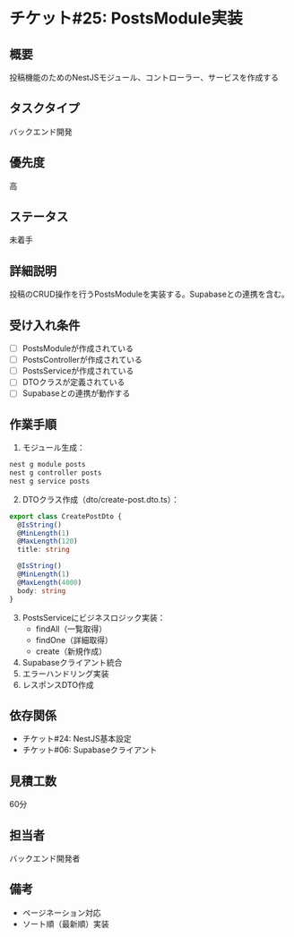 # チケット#25: PostsModule実装

## 概要
投稿機能のためのNestJSモジュール、コントローラー、サービスを作成する

## タスクタイプ
バックエンド開発

## 優先度
高

## ステータス
未着手

## 詳細説明
投稿のCRUD操作を行うPostsModuleを実装する。Supabaseとの連携を含む。

## 受け入れ条件
- [ ] PostsModuleが作成されている
- [ ] PostsControllerが作成されている
- [ ] PostsServiceが作成されている
- [ ] DTOクラスが定義されている
- [ ] Supabaseとの連携が動作する

## 作業手順
1. モジュール生成：
```bash
nest g module posts
nest g controller posts
nest g service posts
```
2. DTOクラス作成（dto/create-post.dto.ts）：
```typescript
export class CreatePostDto {
  @IsString()
  @MinLength(1)
  @MaxLength(120)
  title: string

  @IsString()
  @MinLength(1)
  @MaxLength(4000)
  body: string
}
```
3. PostsServiceにビジネスロジック実装：
   - findAll（一覧取得）
   - findOne（詳細取得）
   - create（新規作成）
4. Supabaseクライアント統合
5. エラーハンドリング実装
6. レスポンスDTO作成

## 依存関係
- チケット#24: NestJS基本設定
- チケット#06: Supabaseクライアント

## 見積工数
60分

## 担当者
バックエンド開発者

## 備考
- ページネーション対応
- ソート順（最新順）実装